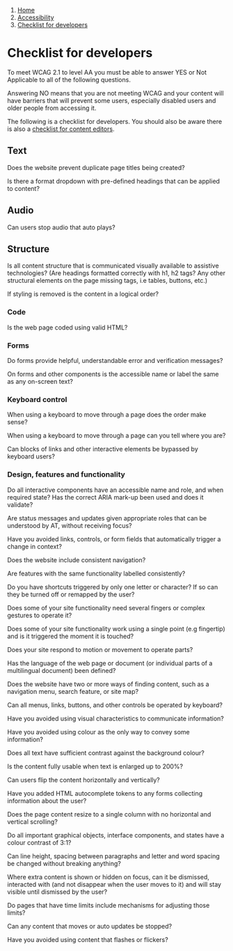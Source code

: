 1.  [Home](/docs/core/contents)
2.  [Accessibility](/docs/core/accessibility/overview)
3.  [Checklist for developers](#)

# Checklist for developers

To meet WCAG 2.1 to level AA you must be able to answer YES or Not Applicable to all of the following questions.

Answering NO means that you are not meeting WCAG and your content will have barriers that will prevent some users, especially disabled users and older people from accessing it.

The following is a checklist for developers. You should also be aware there is also a [checklist for content editors](checklist-for-content-editors "Checklist for content editors").

## Text

Does the website prevent duplicate page titles being created?

Is there a format dropdown with pre-defined headings that can be applied to content?

## Audio

Can users stop audio that auto plays?

## Structure

Is all content structure that is communicated visually available to assistive technologies? (Are headings formatted correctly with h1, h2 tags? Any other structural elements on the page missing tags, i.e tables, buttons, etc.)

If styling is removed is the content in a logical order?

### Code

Is the web page coded using valid HTML?

### Forms

Do forms provide helpful, understandable error and verification messages?

On forms and other components is the accessible name or label the same as any on-screen text?

### Keyboard control

When using a keyboard to move through a page does the order make sense?

When using a keyboard to move through a page can you tell where you are?

Can blocks of links and other interactive elements be bypassed by keyboard users?

### Design, features and functionality

Do all interactive components have an accessible name and role, and when required state? Has the correct ARIA mark-up been used and does it validate?

Are status messages and updates given appropriate roles that can be understood by AT, without receiving focus?

Have you avoided links, controls, or form fields that automatically trigger a change in context?

Does the website include consistent navigation?

Are features with the same functionality labelled consistently?

Do you have shortcuts triggered by only one letter or character? If so can they be turned off or remapped by the user?

Does some of your site functionality need several fingers or complex gestures to operate it?

Does some of your site functionality work using a single point (e.g fingertip) and is it triggered the moment it is touched?

Does your site respond to motion or movement to operate parts?

Has the language of the web page or document (or individual parts of a multilingual document) been defined?

Does the website have two or more ways of finding content, such as a navigation menu, search feature, or site map?

Can all menus, links, buttons, and other controls be operated by keyboard?

Have you avoided using visual characteristics to communicate information?

Have you avoided using colour as the only way to convey some information?

Does all text have sufficient contrast against the background colour?

Is the content fully usable when text is enlarged up to 200%?

Can users flip the content horizontally and vertically?

Have you added HTML autocomplete tokens to any forms collecting information about the user?

Does the page content resize to a single column with no horizontal and vertical scrolling?

Do all important graphical objects, interface components, and states have a colour contrast of 3:1?

Can line height, spacing between paragraphs and letter and word spacing be changed without breaking anything?

Where extra content is shown or hidden on focus, can it be dismissed, interacted with (and not disappear when the user moves to it) and will stay visible until dismissed by the user?

Do pages that have time limits include mechanisms for adjusting those limits?

Can any content that moves or auto updates be stopped?

Have you avoided using content that flashes or flickers?
